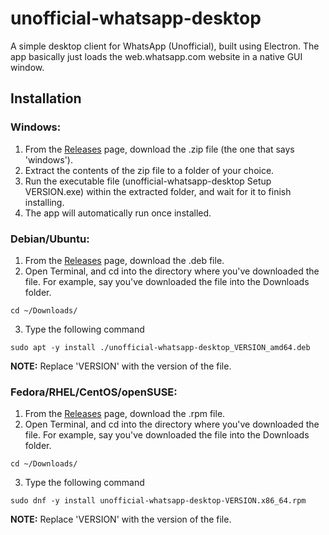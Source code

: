 # unofficial-whatsapp-desktop
A simple desktop client for WhatsApp (Unofficial), built using Electron.
The app basically just loads the web.whatsapp.com website in a native GUI window.

## Installation

### Windows:
1. From the [Releases](https://github.com/nikhil-prabhu/unofficial-whatsapp-desktop/releases) page, download the .zip file (the one that says 'windows').
2. Extract the contents of the zip file to a folder of your choice.
3. Run the executable file (unofficial-whatsapp-desktop Setup VERSION.exe) within the extracted folder, and wait for it to finish installing.
4. The app will automatically run once installed.

### Debian/Ubuntu:
1. From the [Releases](https://github.com/nikhil-prabhu/unofficial-whatsapp-desktop/releases) page, download the .deb file.
2. Open Terminal, and cd into the directory where you've downloaded the file. For example, say you've downloaded the file into the Downloads folder.
```
cd ~/Downloads/
```
3. Type the following command
```
sudo apt -y install ./unofficial-whatsapp-desktop_VERSION_amd64.deb
```
**NOTE:** Replace 'VERSION' with the version of the file.

### Fedora/RHEL/CentOS/openSUSE:
1. From the [Releases](https://github.com/nikhil-prabhu/unofficial-whatsapp-desktop/releases) page, download the .rpm file.
2. Open Terminal, and cd into the directory where you've downloaded the file. For example, say you've downloaded the file into the Downloads folder.
```
cd ~/Downloads/
```
3. Type the following command
```
sudo dnf -y install unofficial-whatsapp-desktop-VERSION.x86_64.rpm
```
**NOTE:** Replace 'VERSION' with the version of the file.